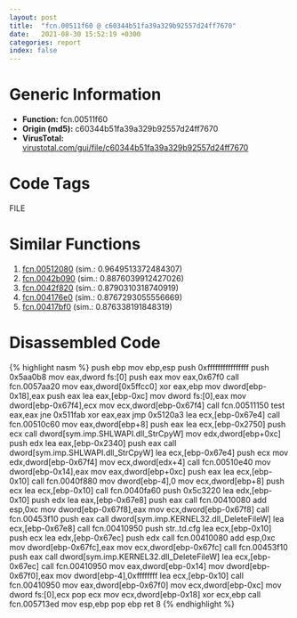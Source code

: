```yaml
---
layout: post
title:  "fcn.00511f60 @ c60344b51fa39a329b92557d24ff7670"
date:   2021-08-30 15:52:19 +0300
categories: report
index: false
---
```


# Generic Information
- **Function:** fcn.00511f60
- **Origin (md5):** c60344b51fa39a329b92557d24ff7670
- **VirusTotal:** [virustotal.com/gui/file/c60344b51fa39a329b92557d24ff7670][virustotal_ref]

# Code Tags
<span class="tag" id="FILE">FILE</span>


# Similar Functions

1. [fcn.00512080][similar_1_ref] (sim.: 0.9649513372484307)
2. [fcn.0042b090][similar_2_ref] (sim.: 0.8876039912427026)
3. [fcn.0042f820][similar_3_ref] (sim.: 0.8790310318740919)
4. [fcn.004176e0][similar_4_ref] (sim.: 0.8767293055556669)
5. [fcn.00417bf0][similar_5_ref] (sim.: 0.876338191848319)


# Disassembled Code

{% highlight nasm %}
push ebp
mov ebp,esp
push 0xffffffffffffffff
push 0x5aa0b8
mov eax,dword fs:[0]
push eax
mov eax,0x67f0
call fcn.0057aa20
mov eax,dword[0x5ffcc0]
xor eax,ebp
mov dword[ebp-0x18],eax
push eax
lea eax,[ebp-0xc]
mov dword fs:[0],eax
mov dword[ebp-0x67f4],ecx
mov ecx,dword[ebp-0x67f4]
call fcn.00511150
test eax,eax
jne 0x511fab
xor eax,eax
jmp 0x5120a3
lea ecx,[ebp-0x67e4]
call fcn.00510c60
mov eax,dword[ebp+8]
push eax
lea ecx,[ebp-0x2750]
push ecx
call dword[sym.imp.SHLWAPI.dll_StrCpyW]
mov edx,dword[ebp+0xc]
push edx
lea eax,[ebp-0x2340]
push eax
call dword[sym.imp.SHLWAPI.dll_StrCpyW]
lea ecx,[ebp-0x67e4]
push ecx
mov edx,dword[ebp-0x67f4]
mov ecx,dword[edx+4]
call fcn.00510e40
mov dword[ebp-0x14],eax
mov eax,dword[ebp+0xc]
push eax
lea ecx,[ebp-0x10]
call fcn.0040f880
mov dword[ebp-4],0
mov ecx,dword[ebp+8]
push ecx
lea ecx,[ebp-0x10]
call fcn.0040fa60
push 0x5c3220
lea edx,[ebp-0x10]
push edx
lea eax,[ebp-0x67e8]
push eax
call fcn.00410080
add esp,0xc
mov dword[ebp-0x67f8],eax
mov ecx,dword[ebp-0x67f8]
call fcn.00453f10
push eax
call dword[sym.imp.KERNEL32.dll_DeleteFileW]
lea ecx,[ebp-0x67e8]
call fcn.00410950
push str..td.cfg
lea ecx,[ebp-0x10]
push ecx
lea edx,[ebp-0x67ec]
push edx
call fcn.00410080
add esp,0xc
mov dword[ebp-0x67fc],eax
mov ecx,dword[ebp-0x67fc]
call fcn.00453f10
push eax
call dword[sym.imp.KERNEL32.dll_DeleteFileW]
lea ecx,[ebp-0x67ec]
call fcn.00410950
mov eax,dword[ebp-0x14]
mov dword[ebp-0x67f0],eax
mov dword[ebp-4],0xffffffff
lea ecx,[ebp-0x10]
call fcn.00410950
mov eax,dword[ebp-0x67f0]
mov ecx,dword[ebp-0xc]
mov dword fs:[0],ecx
pop ecx
mov ecx,dword[ebp-0x18]
xor ecx,ebp
call fcn.005713ed
mov esp,ebp
pop ebp
ret 8
{% endhighlight %}


[similar_1_ref]: /report/fcn.00512080@14b20b07906a36e23f2230c8042160f2
[similar_2_ref]: /report/fcn.0042b090@1160595edb203a63cb2ca3ce2ff04f47
[similar_3_ref]: /report/fcn.0042f820@4fe38de7c6c86a1bad209560fa052231
[similar_4_ref]: /report/fcn.004176e0@c60344b51fa39a329b92557d24ff7670
[similar_5_ref]: /report/fcn.00417bf0@14b20b07906a36e23f2230c8042160f2
[virustotal_ref]: https://www.virustotal.com/gui/file/c60344b51fa39a329b92557d24ff7670